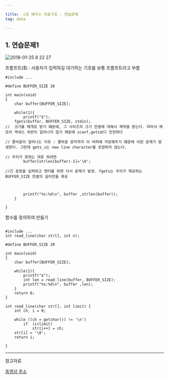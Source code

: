 ```yaml
---

title:  c로 배우는 자료구조 - 연습문제
tag: data

---
```





## 1. 연습문제1

![2018-01-25 8 22 27](https://user-images.githubusercontent.com/23495876/35386049-dee45ffc-020d-11e8-9c8d-9a78374f71e7.png)

프롬프트($) : 사용자가 입력하길 대기하는 기호를 보통 프롬프트라고 부름

```
#include ...

#define BUFFER_SIZE 20

int main(void)
{
	char buffer[BUFFER_SIZE];
    
    while(1){
    	printf("$");
	fgets(buffer, BUFFER_SIZE, stdin);
//  크기를 매개로 받기 떄문에, 그 사이즈의 크기 만큼에 대해서 제약을 받는다. 따라서 메모리 엑세스 위반이 일어나지 않기 때문에 scanf,gets보다 안전하다

// 즐비꿈이 일어나는 이유 : 줄바꿈 문자까지 이 버퍼에 저장해주기 떄문에 이런 문제가 발생한다. 그런데 gets_s는 new line character를 포함하지 않는다.

// 우리가 원하는 대로 하려면
		buffer[strlen(buffer)-1]='\0';
        
//긴 문장을 입력하고 엔터를 하면 다시 문제가 발생. fgets는 우리가 제공하는 BUFFER_SIZE 만큼의 길이만을 제공



		printf("%s:%d\n", buffer ,strlen(buffer));    	
    }

}

```

함수를 정의하여 만들기

```

#include ...
int read_line(char str[], int n);

#define BUFFER_SIZE 20

int main(void)
{
	char buffer[BUFFER_SIZE];
    
    while(1){
    	printf("$");
		int len = read_line(buffer, BUFFER_SIZE);
        printf("%s:%d\n", buffer ,len);    	
    }
	return 0;
}

int read_line(char str[], int limit) {
	int ch, i = 0;
    
    while ((ch = getchar()) != '\n')
    	if	(i<limit)
			str[i++] = ch;
    str[i] = '\0';
    return i;
    
}

```
---

참고자료

[동영상 주소](https://www.inflearn.com/course/c%EB%A1%9C-%EB%B0%B0%EC%9A%B0%EB%8A%94-%EC%9E%90%EB%A3%8C%EA%B5%AC%EC%A1%B0-%EB%B0%8F-%EC%97%AC%EB%9F%AC%EA%B0%80%EC%A7%80-%EC%98%88%EC%A0%9C-%EC%8B%A4%EC%8A%B5/?subscribe )

